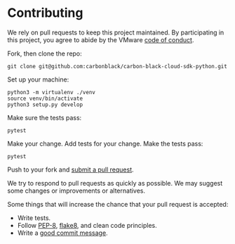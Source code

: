 # Contributing

We rely on pull requests to keep this project maintained. By participating in this project, you
agree to abide by the VMware [code of conduct](CODE-OF-CONDUCT.md).

Fork, then clone the repo:

    git clone git@github.com:carbonblack/carbon-black-cloud-sdk-python.git

Set up your machine:

    python3 -m virtualenv ./venv
    source venv/bin/activate
    python3 setup.py develop

Make sure the tests pass:

    pytest

Make your change. Add tests for your change. Make the tests pass:

    pytest

Push to your fork and [submit a pull request](https://github.com/carbonblack/carbon-black-cloud-sdk-python/compare/).

We try to respond to pull requests as quickly as possible. We may suggest
some changes or improvements or alternatives.

Some things that will increase the chance that your pull request is accepted:

* Write tests.
* Follow [PEP-8](https://www.python.org/dev/peps/pep-0008/), [flake8](https://flake8.pycqa.org/en/latest/), and clean code principles.
* Write a [good commit message](http://tbaggery.com/2008/04/19/a-note-about-git-commit-messages.html).
